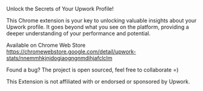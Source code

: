 Unlock the Secrets of Your Upwork Profile!

This Chrome extension is your key to unlocking valuable insights about your Upwork profile. It goes beyond what you see on the platform, providing a deeper understanding of your performance and potential.

Available on Chrome Web Store
https://chromewebstore.google.com/detail/upwork-stats/nnemmhkjnjdogiaogngnmdihjafclclm

Found a bug? The project is open sourced, feel free to collaborate =)

This Extension is not affiliated with or endorsed or sponsored by Upwork.
